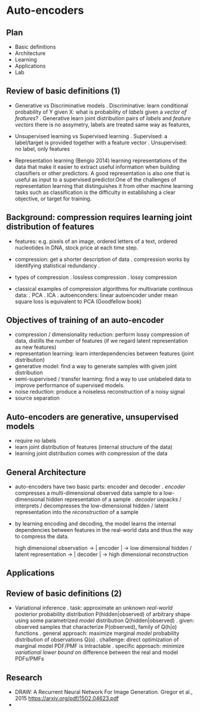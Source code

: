# Auto-encoders

## Plan
 + Basic definitions
 + Architecture
 + Learning
 + Applications
 + Lab

## Review of basic definitions (1)
 + Generative vs Discriminative models
    . Discriminative: 
        learn conditional probability of Y given X:
        what is probability of _labels_ given a _vector of features_?
    . Generative
        learn joint distribution pairs of _labels_ and _feature vectors_
        there is no assymetry, labels are treated same way as features, 

 + Unsupervised learning vs Supervised learning
    . Supervised: a label/target is provided together with a feature vector
    . Unsupervised: no label, only features

 + Representation learning
    (Bengio 2014) learning representations of the data that make it easier to extract useful information when building classifiers or other predictors. A good representation is also one that is useful as input to a supervised predictor.One of the challenges of representation learning that distinguishes it from other machine learning tasks such as classification is the difficulty in establishing a clear objective, or target for training.

## Background: compression requires learning joint distribution of features

 + features: e.g. pixels of an image, ordered letters of a text, ordered nucleotides in DNA, stock price at each time step.
 + compression: get a shorter description of data
   . compression works by identifying statistical redundancy
   .
 + types of compression
   . lossless compression
   . lossy compression

 + classical examples of compression algorithms for multivariate continous data:
   . PCA
   . ICA
   . autoenconders: linear autoencoder under mean square loss is equivalent to PCA (Goodfellow book)

## Objectives of training of an auto-encoder

 + compression / dimensionality reduction: perform lossy compression of data, distills the number of features (if we regard latent representation as new features)
 + representation learning: learn interdependencies between features (joint distribution)
 + generative model: find a way to generate samples with given joint distribution
 + semi-supervised / transfer learning: find a way to use unlabeled data to improve performance of supervised models.
 + noise reduction: produce a noiseless reconstruction of a noisy signal
 + source separation



## Auto-encoders are generative, unsupervised models

 + require no labels
 + learn joint distribution of features
    (internal structure of the data)
 + learning joint distribution comes with compression of the data



## General Architecture

 + auto-encoders have two basic parts: encoder and decoder
  . *encoder* compresses a multi-dimensional observed data sample to a low-dimensional hidden representation of a sample
  . *decoder* unpacks / interprets / decompresses the low-dimensional hidden / latent representation into the _reconstruction_ of a sample
 + by learning encoding and decoding, the model learns the internal dependencies between features in the real-world data and thus the way to compress the data.


    high dimensional observation ->
    | encoder | ->
    low dimensional hidden / latent representation ->
    | decoder | ->
    high dimensional reconstruction
    

## Applications

## Review of basic definitions (2)

 + Variational inference
    . task: approximate an unknown *real-world* posterior probability distribution P(hidden|observed) of arbitrary shape using some parametrized *model* distribution Q(hidden|observed)
    . given: observed samples that characterize P(observed), family of Q(h|o) functions
    . general approach: maximize marginal _model_ probability distribution of observations Q(o)
    . challenge: direct optimization of marginal model PDF/PMF is intractable
    . specific approach: minimize _variational lower bound_ on difference between the real and model PDFs/PMFs


## Research
 + DRAW: A Recurrent Neural Network For Image Generation. Gregor et al., 2015
    https://arxiv.org/pdf/1502.04623.pdf
 + 


